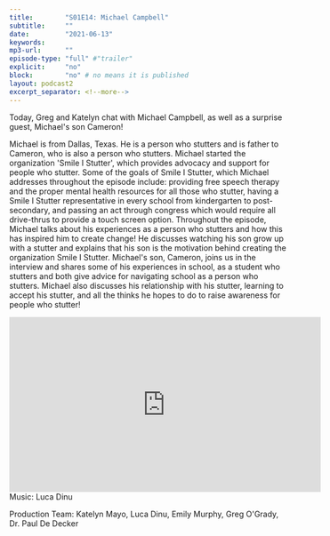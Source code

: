 ```yaml
---
title:        "S01E14: Michael Campbell"
subtitle:     ""
date:         "2021-06-13"
keywords:
mp3-url:      ""
episode-type: "full" #"trailer"
explicit:     "no"
block:        "no" # no means it is published
layout: podcast2
excerpt_separator: <!--more-->
---
```

Today, Greg and Katelyn chat with Michael Campbell, as well as a surprise guest, Michael's son Cameron!

Michael is from Dallas, Texas. He is a person who stutters and is father to Cameron, who is also a person who stutters. Michael started the organization 'Smile I Stutter', which provides advocacy and support for people who stutter. Some of the goals of Smile I Stutter, which Michael addresses throughout the episode include: providing free speech therapy and the proper mental health resources for all those who stutter, having a Smile I Stutter representative in every school from kindergarten to post-secondary, and passing an act through congress which would require all drive-thrus to provide a touch screen option. Throughout the episode, Michael talks about his experiences as a person who stutters and how this has inspired him to create change! He discusses watching his son grow up with a stutter and explains that his son is the motivation behind creating the organization Smile I Stutter. Michael's son, Cameron, joins us in the interview and shares some of his experiences in school, as a student who stutters and both give advice for navigating school as a person who stutters. Michael also discusses his relationship with his stutter, learning to accept his stutter, and all the thinks he hopes to do to raise awareness for people who stutter!
<!--more-->
<iframe width="560" height="315" src="https://www.youtube.com/embed/8yZg3g2DqYg" title="YouTube video player" frameborder="0" allow="accelerometer; autoplay; clipboard-write; encrypted-media; gyroscope; picture-in-picture" allowfullscreen></iframe>
<!--more-->
Music: Luca Dinu

Production Team: Katelyn Mayo, Luca Dinu, Emily Murphy, Greg O'Grady, Dr. Paul De Decker
